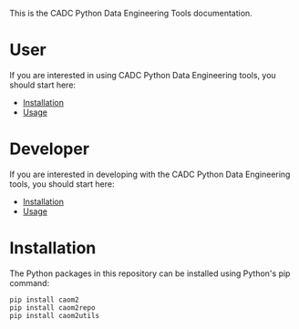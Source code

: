 This is the CADC Python Data Engineering Tools documentation.

# User

If you are interested in using CADC Python Data Engineering tools, you should start here:

  * [Installation](https://github.com/SharonGoliath/caom2tools/blob/s2505/doc/README.md#installation)
  * [Usage](./user/README.md)
  
# Developer

If you are interested in developing with the CADC Python Data Engineering tools, you should start here:

  * [Installation](https://github.com/SharonGoliath/caom2tools/blob/s2505/doc/README.md#installation)
  * [Usage](./developer/README.md)
  
# Installation

The Python packages in this repository can be installed using Python's pip command:

   ```
   pip install caom2
   pip install caom2repo
   pip install caom2utils
   ```
